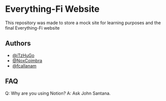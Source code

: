 # Everything-Fi Website

This repository was made to store a mock site for learning purposes and the final Everything-Fi website

## Authors

- [@iTzHuGo](https://www.github.com/iTzHuGo)
- [@NoxCoimbra](https://www.github.com/NoxCoimbra)
- [@fcallanam](https://www.github.com/fcallanam)

## FAQ

Q: Why are you using Notion?
A: Ask John Santana.
